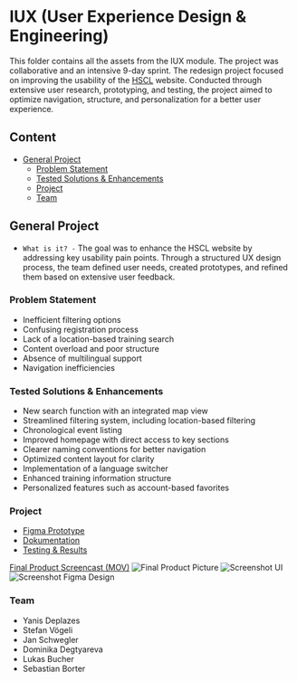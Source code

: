 # IUX (User Experience Design & Engineering)
This folder contains all the assets from the IUX module. The project was collaborative and an intensive 9-day sprint. The redesign project focused on improving the usability of the [HSCL](https://www.unilu.ch/campus/sport/) website. Conducted through extensive user research, prototyping, and testing, the project aimed to optimize navigation, structure, and personalization for a better user experience.

## Content
- [General Project](#general-project)
  - [Problem Statement](#problem-statement)
  - [Tested Solutions & Enhancements](#tested-solutions--enhancements)
  - [Project](#project)
  - [Team](#team)

## General Project
* `What is it? -` The goal was to enhance the HSCL website by addressing key usability pain points. Through a structured UX design process, the team defined user needs, created prototypes, and refined them based on extensive user feedback.

### Problem Statement
- Inefficient filtering options
- Confusing registration process
- Lack of a location-based training search
- Content overload and poor structure
- Absence of multilingual support
- Navigation inefficiencies

### Tested Solutions & Enhancements
- New search function with an integrated map view
- Streamlined filtering system, including location-based filtering
- Chronological event listing
- Improved homepage with direct access to key sections
- Clearer naming conventions for better navigation
- Optimized content layout for clarity
- Implementation of a language switcher
- Enhanced training information structure
- Personalized features such as account-based favorites

### Project
* [Figma Prototype](https://www.figma.com/proto/ZQ7E5M9gXRIQyZ30bm113Q/HSCL?page-id=210%3A203&node-id=351-1042&p=f&viewport=151%2C580%2C0.11&t=rBFIgp854gtlzYAE-1&scaling=scale-down&content-scaling=fixed&starting-point-node-id=351%3A1042)
* [Dokumentation](https://yanisdeplazes.github.io/Digital-Ideation/23HS/IUX/Documentation.pdf)
* [Testing & Results](https://yanisdeplazes.github.io/Digital-Ideation/23HS/IUX/Testing_Results.pdf)

[Final Product Screencast (MOV)](./pics/IUX_Screencast.mov)
![Final Product Picture](./pics/IUX_Screens.png)
![Screenshot UI](./pics/IUX_Screenshots.png)
![Screenshot Figma Design](./pics/IUX_Figma_Design.png)


### Team
- Yanis Deplazes
- Stefan Vögeli
- Jan Schwegler
- Dominika Degtyareva
- Lukas Bucher
- Sebastian Borter
